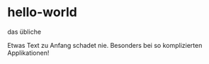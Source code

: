 # hello-world
das übliche 

Etwas Text zu Anfang schadet nie. Besonders bei so komplizierten Applikationen!
